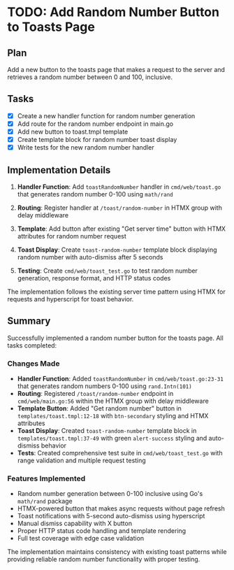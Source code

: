 # TODO: Add Random Number Button to Toasts Page

## Plan
Add a new button to the toasts page that makes a request to the server and retrieves a random number between 0 and 100, inclusive.

## Tasks

- [x] Create a new handler function for random number generation
- [x] Add route for the random number endpoint in main.go  
- [x] Add new button to toast.tmpl template
- [x] Create template block for random number toast display
- [x] Write tests for the new random number handler

## Implementation Details

1. **Handler Function**: Add `toastRandomNumber` handler in `cmd/web/toast.go` that generates random number 0-100 using `math/rand`

2. **Routing**: Register handler at `/toast/random-number` in HTMX group with delay middleware

3. **Template**: Add button after existing "Get server time" button with HTMX attributes for random number request

4. **Toast Display**: Create `toast-random-number` template block displaying random number with auto-dismiss after 5 seconds

5. **Testing**: Create `cmd/web/toast_test.go` to test random number generation, response format, and HTTP status codes

The implementation follows the existing server time pattern using HTMX for requests and hyperscript for toast behavior.

## Summary

Successfully implemented a random number button for the toasts page. All tasks completed:

### Changes Made
- **Handler Function**: Added `toastRandomNumber` in `cmd/web/toast.go:23-31` that generates random numbers 0-100 using `rand.Intn(101)`
- **Routing**: Registered `/toast/random-number` endpoint in `cmd/web/main.go:56` within the HTMX group with delay middleware
- **Template Button**: Added "Get random number" button in `templates/toast.tmpl:12-18` with `btn-secondary` styling and HTMX attributes
- **Toast Display**: Created `toast-random-number` template block in `templates/toast.tmpl:37-49` with green `alert-success` styling and auto-dismiss behavior
- **Tests**: Created comprehensive test suite in `cmd/web/toast_test.go` with range validation and multiple request testing

### Features Implemented
- Random number generation between 0-100 inclusive using Go's `math/rand` package
- HTMX-powered button that makes async requests without page refresh
- Toast notifications with 5-second auto-dismiss using hyperscript
- Manual dismiss capability with X button
- Proper HTTP status code handling and template rendering
- Full test coverage with edge case validation

The implementation maintains consistency with existing toast patterns while providing reliable random number functionality with proper testing.